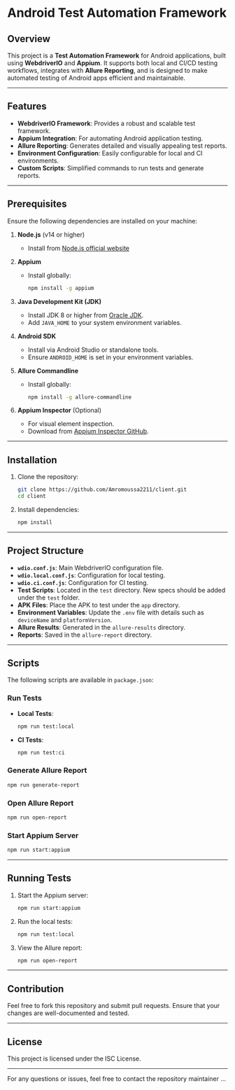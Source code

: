 # Android Test Automation Framework

## Overview
This project is a **Test Automation Framework** for Android applications, built using **WebdriverIO** and **Appium**. It supports both local and CI/CD testing workflows, integrates with **Allure Reporting**, and is designed to make automated testing of Android apps efficient and maintainable.

---

## Features
- **WebdriverIO Framework**: Provides a robust and scalable test framework.
- **Appium Integration**: For automating Android application testing.
- **Allure Reporting**: Generates detailed and visually appealing test reports.
- **Environment Configuration**: Easily configurable for local and CI environments.
- **Custom Scripts**: Simplified commands to run tests and generate reports.

---

## Prerequisites
Ensure the following dependencies are installed on your machine:

1. **Node.js** (v14 or higher)
   - Install from [Node.js official website](https://nodejs.org/)

2. **Appium**
   - Install globally:
     ```bash
     npm install -g appium
     ```

3. **Java Development Kit (JDK)**
   - Install JDK 8 or higher from [Oracle JDK](https://www.oracle.com/java/technologies/javase-downloads.html).
   - Add `JAVA_HOME` to your system environment variables.

4. **Android SDK**
   - Install via Android Studio or standalone tools.
   - Ensure `ANDROID_HOME` is set in your environment variables.

5. **Allure Commandline**
   - Install globally:
     ```bash
     npm install -g allure-commandline
     ```

6. **Appium Inspector** (Optional)
   - For visual element inspection.
   - Download from [Appium Inspector GitHub](https://github.com/appium/appium-inspector).

---

## Installation

1. Clone the repository:
   ```bash
   git clone https://github.com/Amromoussa2211/client.git
   cd client
   ```

2. Install dependencies:
   ```bash
   npm install
   ```

---

## Project Structure
- **`wdio.conf.js`**: Main WebdriverIO configuration file.
- **`wdio.local.conf.js`**: Configuration for local testing.
- **`wdio.ci.conf.js`**: Configuration for CI testing.
- **Test Scripts**: Located in the `test` directory. New specs should be added under the `test` folder.
- **APK Files**: Place the APK to test under the `app` directory.
- **Environment Variables**: Update the `.env` file with details such as `deviceName` and `platformVersion`.
- **Allure Results**: Generated in the `allure-results` directory.
- **Reports**: Saved in the `allure-report` directory.

---

## Scripts
The following scripts are available in `package.json`:

### Run Tests
- **Local Tests**:
  ```bash
  npm run test:local
  ```
- **CI Tests**:
  ```bash
  npm run test:ci
  ```

### Generate Allure Report
```bash
npm run generate-report
```

### Open Allure Report
```bash
npm run open-report
```

### Start Appium Server
```bash
npm run start:appium
```

---

## Running Tests

1. Start the Appium server:
   ```bash
   npm run start:appium
   ```

2. Run the local tests:
   ```bash
   npm run test:local
   ```

3. View the Allure report:
   ```bash
   npm run open-report
   ```

---

## Contribution
Feel free to fork this repository and submit pull requests. Ensure that your changes are well-documented and tested.

---

## License
This project is licensed under the ISC License.

---

For any questions or issues, feel free to contact the repository maintainer ...

